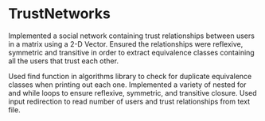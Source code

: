 # TrustNetworks
Implemented a social network containing trust relationships between users in a matrix using a 2-D Vector. Ensured the relationships were reflexive, symmetric and transitive in order to extract equivalence classes containing all the users that trust each other.

Used find function in algorithms library to check for duplicate equivalence classes when printing out each one. 
Implemented a variety of nested for and while loops to ensure reflexive, symmetric, and transitive closure.
Used input redirection to read number of users and trust relationships from text file.
